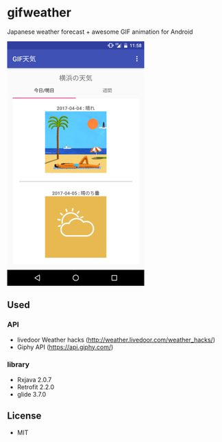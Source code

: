 # gifweather
Japanese weather forecast + awesome GIF animation for Android 

<img src="./ss.png" width="320px">

## Used
### API
- livedoor Weather hacks (http://weather.livedoor.com/weather_hacks/)
- Giphy API (https://api.giphy.com/)

### library
- Rxjava 2.0.7
- Retrofit 2.2.0
- glide 3.7.0

## License
- MIT
